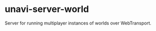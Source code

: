 # unavi-server-world

<!-- cargo-rdme start -->

Server for running multiplayer instances of worlds over WebTransport.

<!-- cargo-rdme end -->
